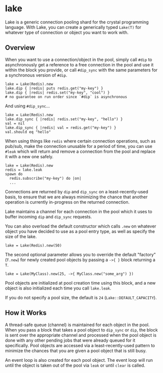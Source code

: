 # lake
Lake is a generic connection pooling shard for the crystal programming language. With
Lake, you can create a generically typed `Lake(T)` for whatever type of connection
or object you want to work with.

## Overview

When you want to use a connection/object in the pool, simply call `#dip` to
asynchronously get a reference to a free connection in the pool and use it within
the block you provide, or call `#dip_sync` with the same parameters for a synchronous
version of `#dip`.

```crystal
lake = Lake(Redis).new
lake.dip { |redis| puts redis.get("my-key") }
lake.dip { |redis| redis.set("my-key", "cool") }
# no guarantee on run order since `#dip` is asynchronous
```
And using `#dip_sync`...

```crystal
lake = Lake(Redis).new
lake.dip_sync { |redis| redis.set("my-key", "hello") }
val = nil
lake.dip_sync { |redis| val = redis.get("my-key") }
val.should eq "hello"
```

When using things like `redis` where certain connection operations, such as pub/sub,
make the connection unusable for a period of time, you can use `#leak` which will
return and remove a connection from the pool and replace it with a new one safely.

```crystal
lake = Lake(Redis).new
redis = lake.leak
spawn do
  redis.subscribe("my-key") do |on|
  ...
```

 Connections are returned by `dip` and `dip_sync` on a least-recently-used basis, to
 ensure that we are always minimizing the chance that another operation is currently
 in-progress on the returned connection.

Lake maintains a channel for each connection in the pool which it uses to buffer incoming
`dip` and `dip_sync` requests.

You can also overload the default constructor which calls `.new` on whatever object you
have decided to use as a pool entry type, as well as specify the size of the lake.

```crystal
lake = Lake(Redis).new(50)
```

The second optional parameter allows you to override the default "factory" (`T.new`) for
newly created pool objects by passing a `->{ }` block returning a `T`.

```crystal
lake = Lake(MyClass).new(25, ->{ MyClass.new("some_arg") })
```

Pool objects are initialized at pool creation time using this block, and a new object
is also initialized each time you call `lake.leak`.

If you do not specify a pool size, the default is `24` (`Lake::DEFAULT_CAPACITY`).

## How it Works
A thread-safe queue (channel) is maintained for each object in the pool. When you pass
a block that takes a pool object to `dip_sync` or `dip`, the block is sent over the
appropriate channel and processed when the pool object is done with any other pending
jobs that were already queued for it specifically. Pool objects are accessed via a
least-recently-used pattern to minimize the chances that you are given a pool object
that is still busy.

An event loop is also created for each pool object. The event loop will run until
the object is taken out of the pool via `leak` or until `clear` is called.
